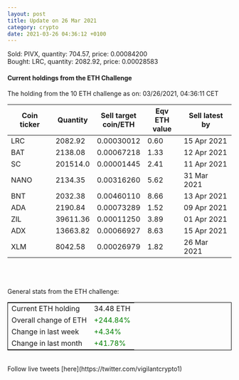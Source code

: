 ```yaml
---
layout: post
title: Update on 26 Mar 2021
category: crypto
date: 2021-03-26 04:36:12 +0100
---
```

<!-- Global site tag (gtag.js) - Google Analytics -->
<script async src="https://www.googletagmanager.com/gtag/js?id=UA-103831149-5"></script>
<script>
  window.dataLayer = window.dataLayer || [];
  function gtag(){dataLayer.push(arguments);}
  gtag('js', new Date());

  gtag('config', 'UA-103831149-5');
</script>
Sold: PIVX, quantity:       704.57, price:   0.00084200<br>Bought: LRC, quantity:      2082.92, price:   0.00028583<br>

#### Current holdings from the ETH Challenge

The holding from the 10 ETH challenge as on: 03/26/2021, 04:36:11 CET

|Coin ticker|Quantity|Sell target<br>coin/ETH|Eqv ETH<br>value|Sell latest by|
|-----------|--------|-----------|-----------|--------------|
LRC|2082.92|  0.00030012|0.60|15 Apr 2021|
BAT|2138.08|  0.00067218|1.33|12 Apr 2021|
SC|201514.0|  0.00001445|2.41|11 Apr 2021|
NANO|2134.35|  0.00316260|5.62|31 Mar 2021|
BNT|2032.38|  0.00460110|8.66|13 Apr 2021|
ADA|2190.84|  0.00073289|1.52|09 Apr 2021|
ZIL|39611.36|  0.00011250|3.89|01 Apr 2021|
ADX|13663.82|  0.00066927|8.63|15 Apr 2021|
XLM|8042.58|  0.00026979|1.82|26 Mar 2021|

<br>
<br>
<br>
General stats from the ETH challenge:

<table style="border:1px solid black;margin-left:auto;margin-right:auto;">
	<tbody>
	<tr>
		<td>Current ETH holding</td>
		<td>     34.48 ETH</td>
	</tr>
	<tr>
		<td>Overall change of ETH</td>
		<td><font color="green">+244.84%</font></td>
	</tr>
	<tr>
		<td>Change in last week</td>
		<td><font color="green">+4.34%</font></td>
	</tr>
	<tr>
		<td>Change in last month</td>
		<td><font color="green">+41.78%</font></td>
	</tr>
	</tbody>
</table>

<br>
Follow live tweets [here](https://twitter.com/vigilantcrypto1)
<br>
<br>